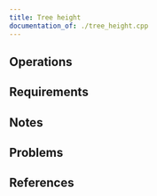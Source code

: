 ```yaml
---
title: Tree height
documentation_of: ./tree_height.cpp
---
```


## Operations

## Requirements

## Notes

## Problems

## References
